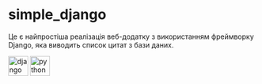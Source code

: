 # simple_django

Це є найпростіша реалізація веб-додатку з використанням фреймворку Django, яка виводить список цитат з бази даних.

<a href="https://www.djangoproject.com" rel="noreferrer"><img src="https://upload.wikimedia.org/wikipedia/commons/7/75/Django_logo.svg" alt="django" height="40"/></a>
<a href="https://www.python.org" rel="noreferrer"><img src="https://upload.wikimedia.org/wikipedia/commons/f/f8/Python_logo_and_wordmark.svg" alt="python" height="40"/></a>
